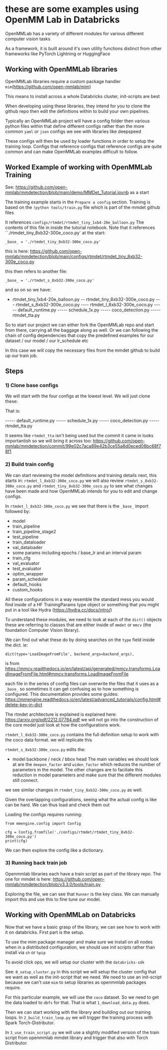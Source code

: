 # these are some examples using OpenMM Lab in Databricks

OpenMMLab has a variety of different modules for various different computer vision tasks

As a framework, it is built around it's own utility functions distinct from other frameworks like PyTorch Lightning or HuggingFace

## Working with OpenMMLab libraries

OpenMMLab libraries require a custom package handler `mim`(https://github.com/open-mmlab/mim)

This means to install across a whole Databricks cluster, init-scripts are best

When developing using these libraries, they intend for you to clone the github repo then edit the definitions within to build your own pipelines.

Typically an OpenMMLab project will have a config folder then various python files within that define different configs rather than the more common `yaml` or `json` configs we see with libraries like deepspeed

These configs will then be used by loader functions in order to setup the training loop.
Configs that reference configs that reference configs are quite common and can make OpenMMLab examples difficult to follow.

## Worked Example of working with OpenMMLab Training

See: https://github.com/open-mmlab/mmdetection/blob/main/demo/MMDet_Tutorial.ipynb as a start

The training example starts in the `Prepare a config` section.
Training is based on the `!python tools/train.py` file which is part of the mmdet github files

It references `configs/rtmdet/rtmdet_tiny_1xb4-20e_balloon.py`
The contents of this file in inside the tutorial notebook.
Note that it references ``./rtmdet_tiny_8xb32-300e_coco.py` at the start:

```
_base_ = './rtmdet_tiny_8xb32-300e_coco.py'
```

this is here: https://github.com/open-mmlab/mmdetection/blob/main/configs/rtmdet/rtmdet_tiny_8xb32-300e_coco.py

this then refers to another file: 

```
_base_ = './rtmdet_s_8xb32-300e_coco.py'
```

and so on so we have:

- rtmdet_tiny_1xb4-20e_balloon.py
-- rtmdet_tiny_8xb32-300e_coco.py
--- rtmdet_s_8xb32-300e_coco.py
---- rtmdet_l_8xb32-300e_coco.py
----- default_runtime.py
----- schedule_1x.py
----- coco_detection.py
----- rtmdet_tta.py

So to start our project we can either fork the OpenMMLab repo and start from there, carrying all the baggage along as well.
Or we can following the chain of config dependencies that copy the predefined examples for our dataset / our model / our lr_schedule etc

In this case we will copy the necessary files from the mmdet github to build up our train job.

## Steps


### 1) Clone base configs
We will start with the four configs at the lowest level. 
We will just clone these:

That is:

----- default_runtime.py
----- schedule_1x.py
----- coco_detection.py
----- rtmdet_tta.py

It seems like `rtmdet_tta` isn't being used but the commit it came in looks importantish so we will bring it across too: https://github.com/open-mmlab/mmdetection/commit/99e02c7aca89e42b3ce55a8d0eced08bc68f78f1

### 2) Build train config

We can start reviewing the model definitions and training details next,
this starts in: `rtmdet_l_8xb32-300e_coco.py` we will also review `rtmdet_s_8xb32-300e_coco.py` and `rtmdet_tiny_8xb32-300e_coco.py`
to see what changes have been made and how OpenMMLab intends for you to edit and change configs.

In `rtmdet_l_8xb32-300e_coco.py` we see that there is the `_base_` import
followed by:
- model
- train_pipeline
- train_pipeline_stage2
- test_pipeline
- train_dataloader
- val_dataloader
- some params including epochs / base_lr and an interval param
- train_cfg
- val_evaluator
- test_evaluator
- optim_wrapper
- param_scheduler
- default_hooks
- custom_hooks

All these configurations in a way resemble the standard mess you would find inside of a HF TrainingParams type object or something that you might put in a tool like Hydra (https://hydra.cc/docs/intro/)

To understand these modules, we need to look at each of the `dict()` objects these are referring to classes that are either inside of `mmdet` or `mmcv` (the foundation Computer Vision library).

We can find out what these do by doing searches on the `type` field inside the dict. ie:

```
dict(type='LoadImageFromFile', backend_args=backend_args),
```

is from https://mmcv.readthedocs.io/en/latest/api/generated/mmcv.transforms.LoadImageFromFile.html#mmcv.transforms.LoadImageFromFile

each file in the series of config files can overwrite the files that it uses as a `_base_`
so sometimes it can get confusing as to how something is configured.
This documentation provides some guides: https://mmengine.readthedocs.io/en/latest/advanced_tutorials/config.html#delete-key-in-dict

The rtmdet architecture is explained is explained here: https://arxiv.org/pdf/2212.07784.pdf we will not go into the construction of the core model just look at how the configurations work.

`rtmdet_l_8xb32-300e_coco.py` contains the full definition setup to work with the coco data format. we will replicate this

`rtmdet_s_8xb32-300e_coco.py` edits the:
- model backbone / neck / bbox head
The main variables we should look at are the `deepen_factor` and `widen_factor` which reduces the number of parameters in the model. The other changes are to faciliate this reduction in model parameters and make sure that the different modules still connect.

we see similar changes in `rtmdet_tiny_8xb32-300e_coco.py` as well.

Given the overlapping configurations, seeing what the actual config is like can be hard.
We can thus load and check them out

Loading the configs requires running:

```{python}
from mmengine.config import Config

cfg = Config.fromfile('./configs/rtmdet/rtmdet_tiny_8xb32-300e_coco.py')
print(cfg)

```

We can then explore the config like a dictionary.


### 3) Running back train job

Openmmlab libraries each have a train script as part of the library repo.
The one for mmdet is here: https://github.com/open-mmlab/mmdetection/blob/v3.3.0/tools/train.py

Exploring the file, we can see that `Runner` is the key class.
We can manually import this and use this to fine tune our model.

## Working with OpenMMLab on Databricks

Now that we have a basic grasp of the library, we can see how to work with it on databricks.
First part is the setup.

To use the mim package manager and make sure we install on all nodes when in a distributed configuration, we should use init scripts rather than install via `sh` or `%pip`

To avoid click ops, we will setup our cluster with the `databricks-sdk`

See: `0_setup_cluster.py` in this script we will setup the cluster config that we want as well as the init-script that we need. We need to use an init-script because we can't use `mim` to setup libraries as openmmlab packages require.

For this particular example, we will use the `coco` dataset. So we need to get the data loaded to `dbfs` for that. That is what `1_download_data.py` does.

Then we can start working with the library and building out our training loops. In `2_build_train_loop.py` we will trigger the training process with Spark Torch-Distributor.

In `3_use_train_script.py` we will use a slightly modified version of the train script from openmmlab mmdet library and trigger that also with Torch Distributor.







